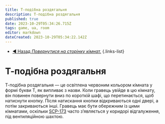 ```yaml
---
title: Т-подібна роздягальня
description: Т-подібна роздягальня
published: true
date: 2023-10-29T05:34:26.715Z
tags: game, ua, room
editor: markdown
dateCreated: 2023-10-29T05:34:22.142Z
---
```


- [:arrow_backward: Назад *Повернутися на сторінку кімнат.*](/uk/game/rooms)
{.links-list}
# Т-подібна роздягальня
Т-подібна роздягальня — це освітлена червоним кольором кімната у формі букви Т, як випливає з назви. Коли гравець увійде в цю кімнату, він повинен повернути вниз по короткій шафі, що перетинається, щоб натиснути кнопку. Після натискання кнопки відкриваються одні двері, а потім закриваються інші. Гравець має бути обережним із цими кімнатами, оскільки [SCP-173](/uk/game/scps/173) часто з’являється у коридорі відгалуження, під вентиляційною шахтою.